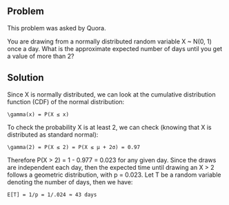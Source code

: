 ## Problem
This problem was asked by Quora.

You are drawing from a normally distributed random variable X ~ N(0, 1) once a day. What is the approximate expected number of days until you get a value of more than 2?

## Solution
Since X is normally distributed, we can look at the cumulative distribution function (CDF) of the normal distribution:

```
\gamma(x) = P(X ≤ x)
```

To check the probability X is at least 2, we can check (knowing that X is distributed as standard normal):

```
\gamma(2) = P(X ≤ 2) = P(X ≤ μ + 2σ) = 0.97
```

Therefore P(X > 2) = 1 - 0.977 = 0.023 for any given day. Since the draws are independent each day, then the expected time until drawing an X > 2 follows a geometric distribution, with p = 0.023. Let T be a random variable denoting the number of days, then we have:

```
E[T] = 1/p = 1/.024 ≈ 43 days
```
